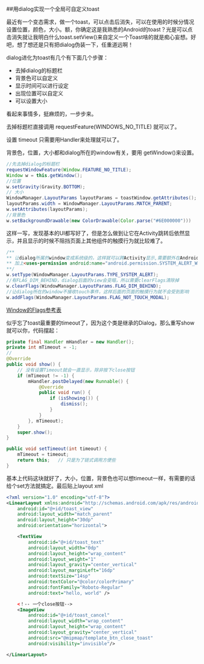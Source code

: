 ##用dialog实现一个全局可自定义toast

最近有一个变态需求，做一个toast，可以点击后消失，可以在使用的时候分情况设置位置，颜色，大小。额，你确定这是我熟悉的Android的toast？光是可以点击消失就让我明白什么toast.setView()来自定义一个Toast啥的就是痴心妄想。好吧，想了想还是只有把dialog伪装一下，任重道远啊！

dialog进化为toast有几个有下面几个步骤：

+ 去掉dialog的标题栏
+ 背景色可以自定义
+ 显示时间可以进行设定
+ 出现位置可以自定义
+ 可以设置大小



看起来事情多，挺麻烦的，一步步来。

去掉标题栏直接调用 requestFeature(WINDOWS_NO_TITLE) 就可以了。

设置 timeout 只需要用Handler来处理就可以了。



背景色，位置，大小都和dialog所在的window有关，要用 getWindow()来设置。

```java
//先去掉dialog的标题栏
requestWindowFeature(Window.FEATURE_NO_TITLE);
Window w = this.getWindow();
//位置
w.setGravity(Gravity.BOTTOM);
// 大小
WindowManager.LayoutParams layoutParams = toastWindow.getAttributes();
layoutParams.width = WindowManager.LayoutParams.MATCH_PARENT;
w.setAttributes(layoutParams);
//背景色
w.setBackgroundDrawable(new ColorDrawable(Color.parse("#6E000000")))
```

这样一写，发现基本的UI都写好了，但是怎么做到让它在Activity跳转后依然显示，并且显示的时候不阻挡页面上其他组件的触摸行为就比较难了。

```java
/**
** 让dialog所属的window变成系统级的，这样就可以跨Activity显示,需要额外在AndroidManifest.xml中
** 加上<uses-permission android:name="android.permission.SYSTEM_ALERT_WINDOW" />  
**/
w.setType(WindowManager.LayoutParams.TYPE_SYSTEM_ALERT);
//有FLAG_DIM_BEHIND，dialog后面的view会变暗，所以需要clearFlags清除掉
w.clearFlags(WindowManager.LayoutParams.FLAG_DIM_BEHIND);
//让dialog所在的window不接收touch事件，这样后面的页面的触摸行为就不会受到影响
w.addFlags(WindowManager.LayoutParams.FLAG_NOT_TOUCH_MODAL);
```

[Window的Flags参考表](https://www.2cto.com/kf/201608/534957.htmlhttps://www.2cto.com/kf/201608/534957.html)

似乎忘了toast最重要的timeout了，因为这个类是继承的Dialog，那么重写show就可以你，代码摆起：

```java
private final Handler mHandler = new Handler();
private int mTimeout = -1;
//
@Override
public void show() {
    // 没有设置Timeout就会一直显示，除非按下close按钮
    if (mTimeout != -1) {
        mHandler.postDelayed(new Runnable() {
            @Override
            public void run() {
                if (isShowing()) {
                    dismiss();
                }
            }
        }, mTimeout);
    }
    super.show();
}

public void setTimeout(int timeout) {
    mTimeout = timeout;
    return this;   // 只是为了链式调用方便些
}
```

基本上代码这块就好了，大小，位置，背景色也可以想timeout一样，有需要的话给个set方法就搞定。最后贴上layout xml

```xml
<?xml version="1.0" encoding="utf-8"?>
<LinearLayout xmlns:android="http://schemas.android.com/apk/res/android"
    android:id="@+id/toast_view"
    android:layout_width="match_parent"
    android:layout_height="30dp"
    android:orientation="horizontal">

    <TextView
        android:id="@+id/toast_text"
        android:layout_width="0dp"
        android:layout_height="wrap_content"
        android:layout_weight="1"
        android:layout_gravity="center_vertical"
        android:layout_marginLeft="16dp"
        android:textSize="14sp"
        android:textColor="@color/colorPrimary"
        android:fontFamily="Roboto-Regular"
        android:text="hello, world" />

    <！-- 一个close按钮-->
    <ImageView
        android:id="@+id/toast_cancel"
        android:layout_width="wrap_content"
        android:layout_height="wrap_content"
        android:layout_gravity="center_vertical"
        android:src="@mipmap/template_btn_close_toast"
        android:visibility="invisible"/>

</LinearLayout>

```

